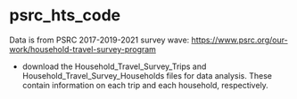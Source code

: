 # psrc_hts_code
Data is from PSRC 2017-2019-2021 survey wave: https://www.psrc.org/our-work/household-travel-survey-program
- download the Household_Travel_Survey_Trips and Household_Travel_Survey_Households files for data analysis. These contain information on each trip and each household, respectively.
